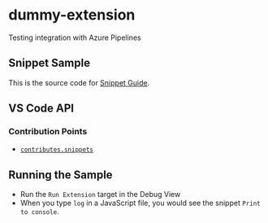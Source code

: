 # dummy-extension
Testing integration with Azure Pipelines

## Snippet Sample

This is the source code for [Snippet Guide](https://vscode-ext-docs.azurewebsites.net/api/language-extensions/snippet-guide).

## VS Code API

### Contribution Points

- [`contributes.snippets`](https://vscode-ext-docs.azurewebsites.net/api/references/contribution-points#contributes.snippets)

## Running the Sample

- Run the `Run Extension` target in the Debug View
- When you type `log` in a JavaScript file, you would see the snippet `Print to console`.